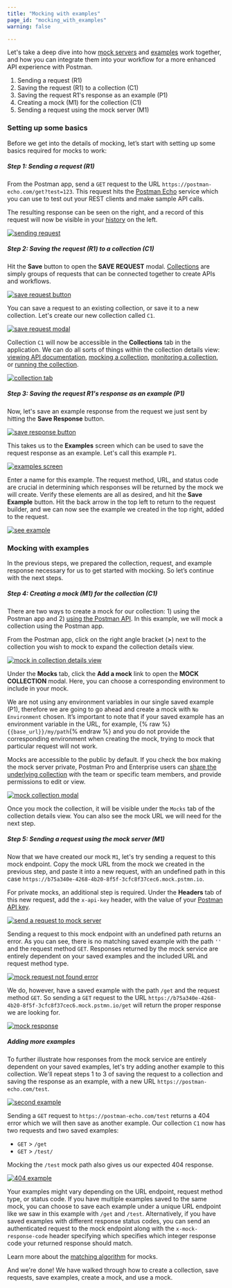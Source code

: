 ```yaml
---
title: "Mocking with examples"
page_id: "mocking_with_examples"
warning: false

---
```


Let's take a deep dive into how [mock servers](https://learning.postman.com/docs/postman/mock_servers/setting_up_mock/) and [examples](https://learning.postman.com/docs/postman/collections/examples/) work together, and how you can integrate them into your workflow for a more enhanced API experience with Postman.

1. Sending a request (R1)
2. Saving the request (R1) to a collection (C1)
3. Saving the request R1's response as an example (P1)
4. Creating a mock (M1) for the collection (C1)
5. Sending a request using the mock server (M1)

### Setting up some basics

Before we get into the details of mocking, let’s start with setting up some basics required for mocks to work:

##### **Step 1: Sending a request (R1)**
  
  From the Postman app, send a `GET` request to the URL `https://postman-echo.com/get?test=123`. This request hits the [Postman Echo](https://docs.postman-echo.com/#078883ea-ac9e-842e-8f41-784b59a33722) service which you can use to test out your REST clients and make sample API calls.
  
  The resulting response can be seen on the right, and a record of this request will now be visible in your [history](https://learning.postman.com/docs/postman/sending_api_requests/responses/) on the left.
  
  [![sending request](https://assets.postman.com/postman-docs/WS-anuhyaMock1.png)](https://assets.postman.com/postman-docs/WS-anuhyaMock1.png)

##### **Step 2: Saving the request (R1) to a collection (C1)**
  
  Hit the **Save** button to open the **SAVE REQUEST** modal. [Collections](https://learning.postman.com/docs/postman/collections/creating_collections/) are simply groups of requests that can be connected together to create APIs and workflows.
  
  [![save request button](https://assets.postman.com/postman-docs/WS-anuhyaMock2-1.png)](https://assets.postman.com/postman-docs/WS-anuhyaMock2-1.png)
  
  You can save a request to an existing collection, or save it to a new collection.  Let's create our new collection called `C1`. 
  
  [![save request modal](https://assets.postman.com/postman-docs/anuhyaMock3.png)](https://assets.postman.com/postman-docs/anuhyaMock3.png)
  
  Collection `C1` will now be accessible in the **Collections** tab in the application. We can do all sorts of things within the collection details view: [viewing API documentation](https://learning.postman.com/docs/postman/api_documentation/viewing_documentation/), [mocking a collection](/docs/postman/mock_servers/setting_up_mock/), [monitoring a collection](https://learning.postman.com/docs/postman/monitors/setting_up_monitor/), or [running the collection](https://learning.postman.com/docs/postman/collection_runs/starting_a_collection_run/).

  [![collection tab](https://assets.postman.com/postman-docs/WS-anuhyaMock4.png)](https://assets.postman.com/postman-docs/WS-anuhyaMock4.png)
  
##### **Step 3: Saving the request R1's response as an example (P1)**

  Now, let's save an example response from the request we just sent by hitting the **Save Response** button.
  
  [![save response button](https://assets.postman.com/postman-docs/WS-anuhyaMock5.png)](https://assets.postman.com/postman-docs/WS-anuhyaMock5.png)
  
  This takes us to the **Examples** screen which can be used to save the request response as an example. Let's call this example `P1`.
  
  [![examples screen](https://assets.postman.com/postman-docs/WS-anuhyaMock6.png)](https://assets.postman.com/postman-docs/WS-anuhyaMock6.png)
  
  Enter a name for this example.  The request method, URL, and status code are crucial in determining which responses will be returned by the mock we will create. Verify these elements are all as desired, and hit the **Save Example** button. Hit the back arrow in the top left to return to the request builder, and we can now see the example we created in the top right, added to the request.

  [![see example](https://assets.postman.com/postman-docs/WS-anuhyaMock7.png)](https://assets.postman.com/postman-docs/WS-anuhyaMock7.png)

### Mocking with examples

In the previous steps, we prepared the collection, request, and example response necessary for us to get started with mocking. So let’s continue with the next steps.
  
##### **Step 4: Creating a mock (M1) for the collection (C1)**

  There are two ways to create a mock for our collection: 1) using the Postman app and 2) [using the Postman API](https://learning.postman.com/docs/postman/mock_servers/mock_with_api/). In this example, we will mock a collection using the Postman app.
  
  From the Postman app, click on the right angle bracket (**>**) next to the collection you wish to mock to expand the collection details view. 
  
  [![mock in collection details view](https://assets.postman.com/postman-docs/WS-anuhyaMock10.png)](https://assets.postman.com/postman-docs/WS-anuhyaMock10.png)
  
  Under the **Mocks** tab, click the **Add a mock** link to open the **MOCK COLLECTION** modal. Here, you can choose a corresponding environment to include in your mock. 
  
  We are not using any environment variables in our single saved example (P1), therefore we are going to go ahead and create a mock with `No Environment` chosen. It’s important to note that if your saved example has an environment variable in the URL, for example, {% raw %}`{{base_url}}/my/path`{% endraw %} and you do not provide the corresponding environment when creating the mock, trying to mock that particular request will not work. 
  
  Mocks are accessible to the public by default. If you check the box making the mock server private, Postman Pro and Enterprise users can [share the underlying collection](https://learning.postman.com/docs/postman/team_library/sharing/#sharing-collections) with the team or specific team members, and provide permissions to edit or view.
  
  [![mock collection modal](https://assets.postman.com/postman-docs/anuhyaMock9.png)](https://assets.postman.com/postman-docs/anuhyaMock9.png)
  
  Once you mock the collection, it will be visible under the `Mocks` tab of the collection details view. You can also see the mock URL we will need for the next step.
  
##### **Step 5: Sending a request using the mock server (M1)**

  Now that we have created our mock `M1`, let's try sending a request to this mock endpoint. Copy the mock URL from the mock we created in the previous step, and paste it into a new request, with an undefined path in this case `https://b75a340e-4268-4b20-8f5f-3cfc8f37cec6.mock.pstmn.io`. 
  
  For private mocks, an additional step is required. Under the **Headers** tab of this new request, add the `x-api-key` header, with the value of your [Postman API key](https://app.getpostman.com/dashboard/integrations/pm_pro_api/list).
  
  [![send a request to mock server](https://assets.postman.com/postman-docs/WS-anuhyaMock8.png)](https://assets.postman.com/postman-docs/WS-anuhyaMock8.png)
  
  Sending a request to this mock endpoint with an undefined path returns an error. As you can see, there is no matching saved example with the path `''` and the request method `GET`. Responses returned by the mock service are entirely dependent on your saved examples and the included URL and request method type. 
  
  [![mock request not found error](https://assets.postman.com/postman-docs/WS-anuhyaMock11.png)](https://assets.postman.com/postman-docs/WS-anuhyaMock11.png)
  
  We do, however, have a saved example with the path `/get` and the request method `GET`. So sending a `GET` request to the URL `https://b75a340e-4268-4b20-8f5f-3cfc8f37cec6.mock.pstmn.io/get` will return the proper response we are looking for.

  [![mock response](https://assets.postman.com/postman-docs/WS-anuhyaMock12.png)](https://assets.postman.com/postman-docs/WS-anuhyaMock12.png)

##### **Adding more examples**
  
  To further illustrate how responses from the mock service are entirely dependent on your saved examples, let's try adding another example to this collection. We'll repeat steps 1 to 3 of saving the request to a collection and saving the response as an example, with a new URL `https://postman-echo.com/test`.
  
  [![second example](https://assets.postman.com/postman-docs/WS-anuhyaMock13.png)](https://assets.postman.com/postman-docs/WS-anuhyaMock13.png)

  Sending a `GET` request to `https://postman-echo.com/test` returns a 404 error which we will then save as another example. Our collection `C1` now has two requests and two saved examples:
  
  * `GET` > `/get`
  * `GET` > `/test/`
  
  Mocking the `/test` mock path also gives us our expected 404 response.
  
  [![404 example](https://assets.postman.com/postman-docs/WS-anuhyaMock14.png)](https://assets.postman.com/postman-docs/WS-anuhyaMock14.png)

  Your examples might vary depending on the URL endpoint, request method type, or status code. If you have multiple examples saved to the same mock, you can choose to save each example under a unique URL endpoint like we saw in this example with `/get` and `/test`. Alternatively, if you have saved examples with different response status codes, you can send an authenticated request to the mock endpoint along with the `x-mock-response-code` header specifying which specifies which integer response code your returned response should match.
  
  Learn more about the [matching algorithm](https://learning.postman.com/docs/postman/mock_servers/matching_algorithm/) for mocks.

And we're done! We have walked through how to create a collection, save requests, save examples, create a mock, and use a mock.
